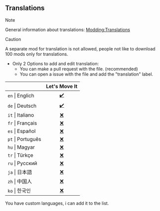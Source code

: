 ## Translations

> [!NOTE]
> General information about translations: [Modding:Translations](https://stardewvalleywiki.com/Modding:Translations)

> [!CAUTION]
> A separate mod for translation is not allowed, people not like to download 100 mods only for translations.

- Only 2 Options to add and edit translation:
  - You can make a pull request with the file. (recommended)
  - You can open a issue with the file and add the "translation" label.

|                   | Let's Move It                      |
|:------------------|:----------------------------------:|
| `en` \| Englich   | [✔️](LetsMoveIt/i18n/default.json) |
| `de` \| Deutsch   | [✔️](LetsMoveIt/i18n/de.json)      |
| `it` \| Italiano  | [❌](LetsMoveIt/i18n)              |
| `fr` \| Français  | [❌](LetsMoveIt/i18n)              |
| `es` \| Español   | [❌](LetsMoveIt/i18n)              |
| `pt` \| Português | [❌](LetsMoveIt/i18n)              |
| `hu` \| Magyar    | [❌](LetsMoveIt/i18n)              |
| `tr` \| Türkçe    | [❌](LetsMoveIt/i18n)              |
| `ru` \| Русский   | [❌](LetsMoveIt/i18n)              |
| `ja` \| 日本語     | [❌](LetsMoveIt/i18n)              |
| `zh` \| 中国人     | [❌](LetsMoveIt/i18n)              |
| `ko` \| 한국인     | [❌](LetsMoveIt/i18n)              |

You have custom languages, i can add it to the list.
